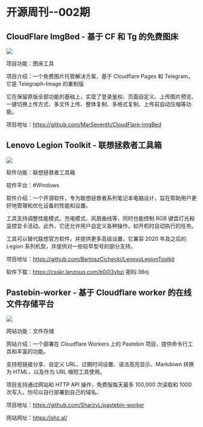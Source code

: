 # 开源周刊--002期

## CloudFlare ImgBed - 基于 CF 和 Tg 的免费图床

![](https://img.pknote.top/blog/202501030841649.webp-m)

项目功能：图床工具

项目介绍：一个免费图片托管解决方案，基于 Cloudflare Pages 和 Telegram，它是 Telegraph-Image 的重制版

它在保留原版全部功能的基础上，实现了登录鉴权、页面自定义、上传图片预览、一键切换上传方式、多文件上传、整体复制、多格式复制、上传前自动压缩等功能。

项目地址：https://github.com/MarSeventh/CloudFlare-ImgBed

## Lenovo Legion Toolkit - 联想拯救者工具箱

![](https://img.pknote.top/blog/202501030840013.webp-m)

软件功能：联想拯救者工具箱

软件平台：#Windows

软件介绍：一个开源软件，专为联想拯救者系列笔记本电脑设计，旨在帮助用户更好地管理和优化设备的性能和设置。

工具支持调整性能模式、充电模式、风扇曲线等，同时也能控制 RGB 键盘灯光和监控显卡活动。此外，它还允许用户自定义各种操作，如开机时自动执行的任务。

工具可以替代联想官方软件，并提供更多高级设置，它兼容 2020 年及之后的 Legion 系列机型，并提供对一些较早型号的部分支持。

项目地址：https://github.com/BartoszCichecki/LenovoLegionToolkit

软件下载：https://csskr.lanzouq.com/b0j03ybzi 密码:38nj

## Pastebin-worker - 基于 Cloudflare worker 的在线文件存储平台

![](https://img.pknote.top/blog/202501030845944.webp-m)

网站功能：文件存储

网站介绍：一个部署在 Cloudflare Workers 上的 Pastebin 项目，提供命令行工具和丰富的功能。

支持短链接分享、自定义 URL、过期时间设置、语法高亮显示、Markdown 转换为 HTML，以及作为 URL 缩短工具使用。

项目支持通过网站和 HTTP API 操作，免费版每天最多 100,000 次读取和 1000 次写入，你可以自行部署到自己的域名。

项目地址：https://github.com/SharzyL/pastebin-worker

网站网址：https://shz.al/